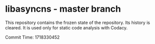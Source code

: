 # libasyncns - master branch

This repository contains the frozen state of the repository.
Its history is cleared. It is used only for static code
analysis with Codacy.

Commit Time: 1718330452